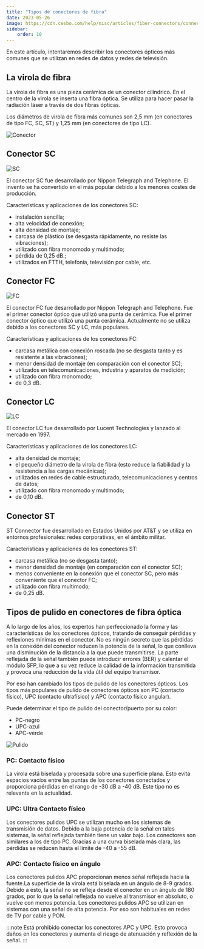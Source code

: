 ```yaml
---
title: "Tipos de conectores de fibra"
date: 2023-05-26
image: https://cdn.cesbo.com/help/misc/articles/fiber-connectors/connector.png
sidebar:
    order: 10
---
```


En este artículo, intentaremos describir los conectores ópticos más comunes que se utilizan en redes de datos y redes de televisión.

## La virola de fibra[](/es/misc/articles/fiber-connectors#the-fiber-ferrule)

La virola de fibra es una pieza cerámica de un conector cilíndrico. En el centro de la virola se inserta una fibra óptica. Se utiliza para hacer pasar la radiación láser a través de dos fibras ópticas.

Los diámetros de virola de fibra más comunes son 2,5 mm (en conectores de tipo FC, SC, ST) y 1,25 mm (en conectores de tipo LC).

![Conector](https://cdn.cesbo.com/help/misc/articles/fiber-connectors/connector.png)

## Conector SC[](/es/misc/articles/fiber-connectors#sc-connector)

![SC](https://cdn.cesbo.com/help/misc/articles/fiber-connectors/sc.png)

El conector SC fue desarrollado por Nippon Telegraph and Telephone. El invento se ha convertido en el más popular debido a los menores costes de producción.

Características y aplicaciones de los conectores SC:

- instalación sencilla;
- alta velocidad de conexión;
- alta densidad de montaje;
- carcasa de plástico (se desgasta rápidamente, no resiste las vibraciones);
- utilizado con fibra monomodo y multimodo;
- pérdida de 0,25 dB.;
- utilizados en FTTH, telefonía, televisión por cable, etc.

## Conector FC[](/es/misc/articles/fiber-connectors#fc-connector)

![FC](https://cdn.cesbo.com/help/misc/articles/fiber-connectors/fc.png)

El conector FC fue desarrollado por Nippon Telegraph and Telephone. Fue el primer conector óptico que utilizó una punta de cerámica. Fue el primer conector óptico que utilizó una punta cerámica. Actualmente no se utiliza debido a los conectores SC y LC, más populares.

Características y aplicaciones de los conectores FC:

- carcasa metálica con conexión roscada (no se desgasta tanto y es resistente a las vibraciones);
- menor densidad de montaje (en comparación con el conector SC);
- utilizados en telecomunicaciones, industria y aparatos de medición;
- utilizado con fibra monomodo;
- de 0,3 dB.

## Conector LC[](/es/misc/articles/fiber-connectors#lc-connector)

![LC](https://cdn.cesbo.com/help/misc/articles/fiber-connectors/lc.png)

El conector LC fue desarrollado por Lucent Technologies y lanzado al mercado en 1997.

Características y aplicaciones de los conectores LC:

- alta densidad de montaje;
- el pequeño diámetro de la virola de fibra (esto reduce la fiabilidad y la resistencia a las cargas mecánicas);
- utilizados en redes de cable estructurado, telecomunicaciones y centros de datos;
- utilizado con fibra monomodo y multimodo;
- de 0,10 dB.

## Conector ST[](/es/misc/articles/fiber-connectors#st-connector)

ST Connector fue desarrollado en Estados Unidos por AT&T y se utiliza en entornos profesionales: redes corporativas, en el ámbito militar.

Características y aplicaciones de los conectores ST:

- carcasa metálica (no se desgasta tanto);
- menor densidad de montaje (en comparación con el conector SC);
- menos conveniente en la conexión que el conector SC, pero más conveniente que el conector FC;
- utilizado con fibra multimodo;
- de 0,25 dB.

## Tipos de pulido en conectores de fibra óptica[](/es/misc/articles/fiber-connectors#types-of-polish-on-fiber-optic-connectors)

A lo largo de los años, los expertos han perfeccionado la forma y las características de los conectores ópticos, tratando de conseguir pérdidas y reflexiones mínimas en el conector. No es ningún secreto que las pérdidas en la conexión del conector reducen la potencia de la señal, lo que conlleva una disminución de la distancia a la que puede transmitirse. La parte reflejada de la señal también puede introducir errores (BER) y calentar el módulo SFP, lo que a su vez reduce la calidad de la información transmitida y provoca una reducción de la vida útil del equipo transmisor.

Por eso han cambiado los tipos de pulido de los conectores ópticos. Los tipos más populares de pulido de conectores ópticos son PC (contacto físico), UPC (contacto ultrafísico) y APC (contacto físico angular).

Puede determinar el tipo de pulido del conector/puerto por su color:

- PC-negro
- UPC-azul
- APC-verde

![Pulido](https://cdn.cesbo.com/help/misc/articles/fiber-connectors/polishing.png)

### PC: Contacto físico

La virola está biselada y procesada sobre una superficie plana. Esto evita espacios vacíos entre las puntas de los conectores conectados y proporciona pérdidas en el rango de -30 dB a -40 dB. Este tipo no es relevante en la actualidad.

### UPC: Ultra Contacto físico

Los conectores pulidos UPC se utilizan mucho en los sistemas de transmisión de datos. Debido a la baja potencia de la señal en tales sistemas, la señal reflejada también tiene un valor bajo. Los conectores son similares a los de tipo PC. Gracias a una curva biselada más clara, las pérdidas se reducen hasta el límite de -40 a -55 dB.

### APC: Contacto físico en ángulo

Los conectores pulidos APC proporcionan menos señal reflejada hacia la fuente.La superficie de la virola está biselada en un ángulo de 8-9 grados. Debido a esto, la señal no se refleja desde el conector en un ángulo de 180 grados, por lo que la señal reflejada no vuelve al transmisor en absoluto, o vuelve con menos potencia. Los conectores pulidos APC se utilizan en sistemas con una señal de alta potencia. Por eso son habituales en redes de TV por cable y PON.

:::note
Está prohibido conectar los conectores APC y UPC. Esto provoca daños en los conectores y aumenta el riesgo de atenuación y reflexión de la señal.
:::
